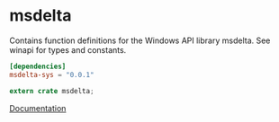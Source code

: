# msdelta #
Contains function definitions for the Windows API library msdelta. See winapi for types and constants.

```toml
[dependencies]
msdelta-sys = "0.0.1"
```

```rust
extern crate msdelta;
```

[Documentation](https://retep998.github.io/doc/winapi/msdelta/)
